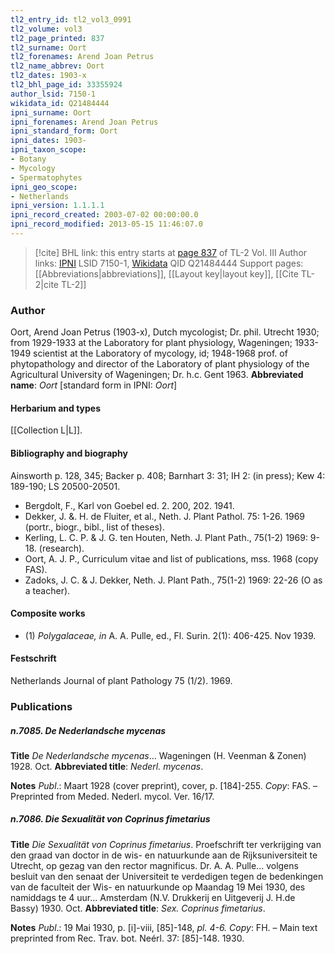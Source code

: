 ```yaml
---
tl2_entry_id: tl2_vol3_0991
tl2_volume: vol3
tl2_page_printed: 837
tl2_surname: Oort
tl2_forenames: Arend Joan Petrus
tl2_name_abbrev: Oort
tl2_dates: 1903-x
tl2_bhl_page_id: 33355924
author_lsid: 7150-1
wikidata_id: Q21484444
ipni_surname: Oort
ipni_forenames: Arend Joan Petrus
ipni_standard_form: Oort
ipni_dates: 1903-
ipni_taxon_scope: 
- Botany
- Mycology
- Spermatophytes
ipni_geo_scope: 
- Netherlands
ipni_version: 1.1.1.1
ipni_record_created: 2003-07-02 00:00:00.0
ipni_record_modified: 2013-05-15 11:46:07.0
---
```


> [!cite] BHL link: this entry starts at [page 837](https://www.biodiversitylibrary.org/page/33355924) of TL-2 Vol. III
> Author links: [IPNI](https://www.ipni.org/a/7150-1) LSID 7150-1, [Wikidata](https://www.wikidata.org/wiki/Q21484444) QID Q21484444
> Support pages: [[Abbreviations|abbreviations]], [[Layout key|layout key]], [[Cite TL-2|cite TL-2]]

### Author

Oort, Arend Joan Petrus (1903-x), Dutch mycologist; Dr. phil. Utrecht 1930; from 1929-1933 at the Laboratory for plant physiology, Wageningen; 1933-1949 scientist at the Laboratory of mycology, id; 1948-1968 prof. of phytopathology and director of the Laboratory of plant physiology of the Agricultural University of Wageningen; Dr. h.c. Gent 1963. 
**Abbreviated name**: *Oort* \[standard form in IPNI: *Oort*\]

#### Herbarium and types

[[Collection L|L]].

#### Bibliography and biography

Ainsworth p. 128, 345; Backer p. 408; Barnhart 3: 31; IH 2: (in press); Kew 4: 189-190; LS 20500-20501.
- Bergdolt, F., Karl von Goebel ed. 2. 200, 202. 1941.
- Dekker, J. &. H. de Fluiter, et al., Neth. J. Plant Pathol. 75: 1-26. 1969 (portr., biogr., bibl., list of theses).
- Kerling, L. C. P. & J. G. ten Houten, Neth. J. Plant Path., 75(1-2) 1969: 9-18. (research).
- Oort, A. J. P., Curriculum vitae and list of publications, mss. 1968 (copy FAS).
- Zadoks, J. C. & J. Dekker, Neth. J. Plant Path., 75(1-2) 1969: 22-26 (O as a teacher).

#### Composite works

- (1) *Polygalaceae, in* A. A. Pulle, ed., Fl. Surin. 2(1): 406-425. Nov 1939.

#### Festschrift

Netherlands Journal of plant Pathology 75 (1/2). 1969.

### Publications

##### n.7085. De Nederlandsche mycenas

**Title**
*De Nederlandsche mycenas*... Wageningen (H. Veenman & Zonen) 1928. Oct.
**Abbreviated title**: *Nederl. mycenas*.

**Notes**
*Publ*.: Maart 1928 (cover preprint), cover, p. \[184\]-255. *Copy*: FAS. – Preprinted from Meded. Nederl. mycol. Ver. 16/17.

##### n.7086. Die Sexualität von Coprinus fimetarius

**Title**
*Die Sexualität von Coprinus fimetarius*. Proefschrift ter verkrijging van den graad van doctor in de wis- en natuurkunde aan de Rijksuniversiteit te Utrecht, op gezag van den rector magnificus. Dr. A. A. Pulle... volgens besluit van den senaat der Universiteit te verdedigen tegen de bedenkingen van de faculteit der Wis- en natuurkunde op Maandag 19 Mei 1930, des namiddags te 4 uur... Amsterdam (N.V. Drukkerij en Uitgeverij J. H.de Bassy) 1930. Oct.
**Abbreviated title**: *Sex. Coprinus fimetarius*.

**Notes**
*Publ*.: 19 Mai 1930, p. \[i\]-viii, \[85\]-148, *pl. 4-6. Copy*: FH. – Main text preprinted from Rec. Trav. bot. Neérl. 37: \[85\]-148. 1930.

